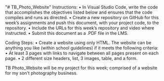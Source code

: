 "# TB_Photo_Website" 
Instructions:
•	In Visual Studio Code, write the code that accomplishes the objectives listed below and ensures that the code compiles and runs as directed. 
•	Create a new repository on GitHub for this week’s assignments and push this document, with your project code, to the repository.
•	Include the URLs for this week’s repository and video where instructed.
•	Submit this document as a .PDF file in the LMS.

Coding Steps:
•	Create a website using only HTML. The website can be anything you like (within school guidelines) if it meets the following criteria:
•	At least 3 pages with links to navigate between all pages present on each page.
•	2 different size headers, list, 3 images, table, and a form.

TB Photo_Website will be my project for this week; comprised of a website for my son't photography business.
